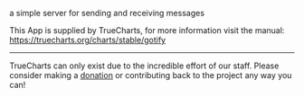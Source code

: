 a simple server for sending and receiving messages

This App is supplied by TrueCharts, for more information visit the manual: https://truecharts.org/charts/stable/gotify

---

TrueCharts can only exist due to the incredible effort of our staff.
Please consider making a [donation](https://truecharts.org/docs/about/sponsor) or contributing back to the project any way you can!
